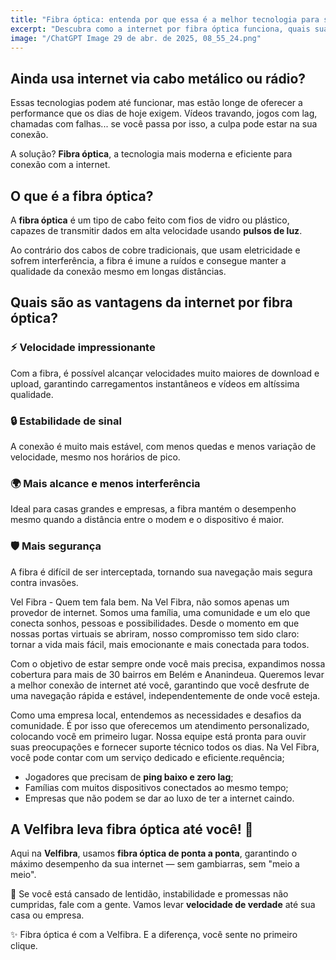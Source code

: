 ```yaml
---
title: "Fibra óptica: entenda por que essa é a melhor tecnologia para sua internet"
excerpt: "Descubra como a internet por fibra óptica funciona, quais suas vantagens e por que ela é muito superior às conexões tradicionais."
image: "/ChatGPT Image 29 de abr. de 2025, 08_55_24.png"
---
```


## Ainda usa internet via cabo metálico ou rádio?

Essas tecnologias podem até funcionar, mas estão longe de oferecer a performance que os dias de hoje exigem. Vídeos travando, jogos com lag, chamadas com falhas... se você passa por isso, a culpa pode estar na sua conexão.

A solução? **Fibra óptica**, a tecnologia mais moderna e eficiente para conexão com a internet.

## O que é a fibra óptica?

A **fibra óptica** é um tipo de cabo feito com fios de vidro ou plástico, capazes de transmitir dados em alta velocidade usando **pulsos de luz**.

Ao contrário dos cabos de cobre tradicionais, que usam eletricidade e sofrem interferência, a fibra é imune a ruídos e consegue manter a qualidade da conexão mesmo em longas distâncias.

## Quais são as vantagens da internet por fibra óptica?

### ⚡ Velocidade impressionante

Com a fibra, é possível alcançar velocidades muito maiores de download e upload, garantindo carregamentos instantâneos e vídeos em altíssima qualidade.

### 🔒 Estabilidade de sinal

A conexão é muito mais estável, com menos quedas e menos variação de velocidade, mesmo nos horários de pico.

### 🌍 Mais alcance e menos interferência

Ideal para casas grandes e empresas, a fibra mantém o desempenho mesmo quando a distância entre o modem e o dispositivo é maior.

### 🛡️ Mais segurança

A fibra é difícil de ser interceptada, tornando sua navegação mais segura contra invasões.

Vel Fibra - Quem tem fala bem.
Na Vel Fibra, não somos apenas um provedor de internet. Somos uma família, uma comunidade e um elo que conecta sonhos, pessoas e possibilidades. Desde o momento em que nossas portas virtuais se abriram, nosso compromisso tem sido claro: tornar a vida mais fácil, mais emocionante e mais conectada para todos.

Com o objetivo de estar sempre onde você mais precisa, expandimos nossa cobertura para mais de 30 bairros em Belém e Ananindeua. Queremos levar a melhor conexão de internet até você, garantindo que você desfrute de uma navegação rápida e estável, independentemente de onde você esteja.

Como uma empresa local, entendemos as necessidades e desafios da comunidade. É por isso que oferecemos um atendimento personalizado, colocando você em primeiro lugar. Nossa equipe está pronta para ouvir suas preocupações e fornecer suporte técnico todos os dias. Na Vel Fibra, você pode contar com um serviço dedicado e eficiente.requência;

- Jogadores que precisam de **ping baixo e zero lag**;
- Famílias com muitos dispositivos conectados ao mesmo tempo;
- Empresas que não podem se dar ao luxo de ter a internet caindo.

## A Velfibra leva fibra óptica até você! 🚀

Aqui na **Velfibra**, usamos **fibra óptica de ponta a ponta**, garantindo o máximo desempenho da sua internet — sem gambiarras, sem "meio a meio".

📍 Se você está cansado de lentidão, instabilidade e promessas não cumpridas, fale com a gente. Vamos levar **velocidade de verdade** até sua casa ou empresa.

✨ Fibra óptica é com a Velfibra. E a diferença, você sente no primeiro clique.
